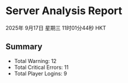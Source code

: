 # Server Analysis Report
2025年 9月17日 星期三 11时01分44秒 HKT
## Summary
- Total Warning: 12
- Total Critical Errors: 11
- Total Player Logins: 9
